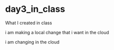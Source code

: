 # day3_in_class
What I created in class


i am making a local change that i want in the cloud

i am changing in the cloud
